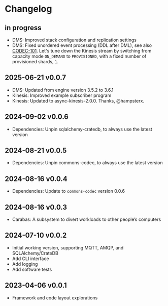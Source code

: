 # Changelog

## in progress
- DMS: Improved stack configuration and replication settings
- DMS: Fixed unordered event processing (DDL after DML), see also [CODEC-101].
  Let's tune down the Kinesis stream by switching from capacity mode
  `ON_DEMAND` to `PROVISIONED`, with a fixed number of provisioned shards, `1`.

[CODEC-101]: https://github.com/crate/commons-codec/issues/101

## 2025-06-21 v0.0.7
- DMS: Updated from engine version 3.5.2 to 3.6.1
- Kinesis: Improved example subscriber program
- Kinesis: Updated to async-kinesis-2.0.0. Thanks, @hampsterx.

## 2024-09-02 v0.0.6
- Dependencies: Unpin sqlalchemy-cratedb, to always use the latest version

## 2024-08-21 v0.0.5
- Dependencies: Unpin commons-codec, to always use the latest version

## 2024-08-16 v0.0.4
- Dependencies: Update to `commons-codec` version 0.0.6

## 2024-08-16 v0.0.3
- Carabas: A subsystem to divert workloads to other people’s computers

## 2024-07-10 v0.0.2
- Initial working version, supporting MQTT, AMQP, and SQLAlchemy/CrateDB
- Add CLI interface
- Add logging
- Add software tests

## 2023-04-06 v0.0.1
- Framework and code layout explorations
